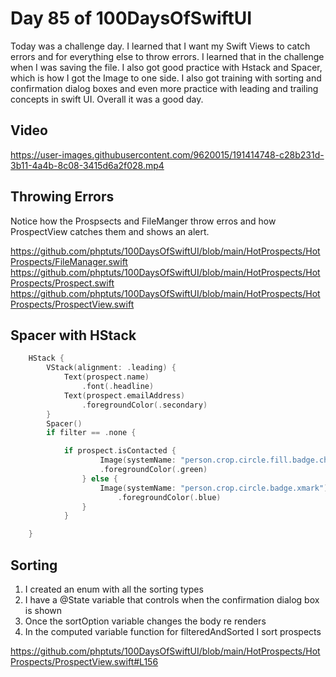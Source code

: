 # Day 85 of 100DaysOfSwiftUI

Today was a challenge day.  I learned that I want my Swift Views to catch errors and for everything else to throw errors.  I learned that in the challenge when I was saving the file.  I also got good practice with Hstack and Spacer, which is how I got the Image to one side.  I also got training with sorting and confirmation dialog boxes and even more practice with leading and trailing concepts in swift UI.  Overall it was a good day.

## Video

https://user-images.githubusercontent.com/9620015/191414748-c28b231d-3b11-4a4b-8c08-3415d6a2f028.mp4

## Throwing Errors

Notice how the Prospsects and FileManger throw erros and how ProspectView catches them and shows an alert.

https://github.com/phptuts/100DaysOfSwiftUI/blob/main/HotProspects/HotProspects/FileManager.swift
https://github.com/phptuts/100DaysOfSwiftUI/blob/main/HotProspects/HotProspects/Prospect.swift
https://github.com/phptuts/100DaysOfSwiftUI/blob/main/HotProspects/HotProspects/ProspectView.swift

## Spacer with HStack

```swift
    HStack {
        VStack(alignment: .leading) {
            Text(prospect.name)
                .font(.headline)
            Text(prospect.emailAddress)
                .foregroundColor(.secondary)
        }
        Spacer()
        if filter == .none {

            if prospect.isContacted {
                    Image(systemName: "person.crop.circle.fill.badge.checkmark")
                    .foregroundColor(.green)
                } else {
                    Image(systemName: "person.crop.circle.badge.xmark")
                        .foregroundColor(.blue)
                }
            }

    }
```

## Sorting

1. I created an enum with all the sorting types
2. I have a @State variable that controls when the confirmation dialog box is shown
3. Once the sortOption variable changes the body re renders
4. In the computed variable function for filteredAndSorted I sort prospects

https://github.com/phptuts/100DaysOfSwiftUI/blob/main/HotProspects/HotProspects/ProspectView.swift#L156
